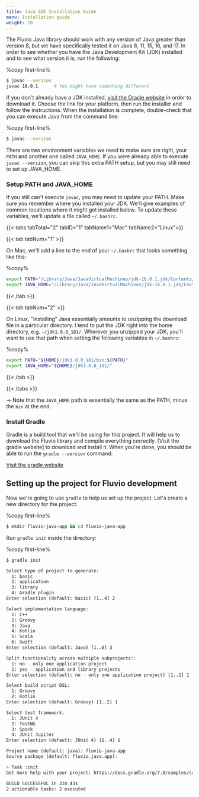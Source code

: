 ```yaml
---
title: Java SDK Installation Guide
menu: Installation guide
weight: 10
---
```


The Fluvio Java library should work with any version of Java greater than
version 8, but we have specifically tested it on Java 8, 11, 15, 16, and 17.
In order to see whether you have the Java Development Kit (JDK) installed
and to see what version it is, run the following:

%copy first-line%

```bash
$ javac --version
javac 16.0.1      # You might have something different
```

If you don't already have a JDK installed, [visit the Oracle website] in order
to download it. Choose the link for your platform, then run the installer and
follow the instructions. When the installation is complete, double-check that
you can execute Java from the command line:

[visit the Oracle website]: https://www.oracle.com/java/technologies/javase-jdk16-downloads.html

%copy first-line%

```bash
$ javac --version
```

There are two environment variables we need to make sure are right, your
`PATH` and another one called `JAVA_HOME`. If you were already able to execute
`javac --version`, you can skip this extra PATH setup, but you may still need
to set up JAVA_HOME.

### Setup PATH and JAVA_HOME

If you still can't execute `javac`, you may need to update your PATH.
Make sure you remember where you installed your JDK. We'll give examples of
common locations where it might get installed below. To update these variables,
we'll update a file called `~/.bashrc`.

{{< tabs tabTotal="2" tabID="1" tabName1="Mac" tabName2="Linux">}}

{{< tab tabNum="1" >}}

On Mac, we'll add a line to the end of your `~/.bashrc` that looks something like this:

%copy%

```bash
export PATH="/Library/Java/JavaVirtualMachines/jdk-16.0.1.jdk/Contents/Home/bin:${PATH}"
export JAVA_HOME="/Library/Java/JavaVirtualMachines/jdk-16.0.1.jdk/Contents/Home"
```

{{< /tab >}}

{{< tab tabNum="2" >}}

On Linux, "installing" Java essentially amounts to unzipping the download file in
a particular directory. I tend to put the JDK right into the home directory, e.g.
`~/jdk1.8.0_181/`. Wherever you unzipped your JDK, you'll want to use that path
when setting the following variables in `~/.bashrc`:

%copy%

```bash
export PATH="${HOME}/jdk1.8.0_181/bin:${PATH}"
export JAVA_HOME="${HOME}/jdk1.8.0_181/"
```

{{< /tab >}}

{{< /tabs >}}

-> Note that the `JAVA_HOME` path is essentially the same as the PATH, minus the `bin` at the end.

### Install Gradle

Gradle is a build tool that we'll be using for this project. It will help us to
download the Fluvio library and compile everything correctly. [Visit the gradle website]
to download and install it. When you're done, you should be able to run the
`gradle --version` command.

[Visit the gradle website](https://gradle.org/)

## Setting up the project for Fluvio development

Now we're going to use `gradle` to help us set up the project. Let's create a
new directory for the project:

%copy first-line%

```bash
$ mkdir fluvio-java-app && cd fluvio-java-app
```

Run `gradle init` inside the directory:

%copy first-line%

```bash
$ gradle init

Select type of project to generate:
  1: basic
  2: application
  3: library
  4: Gradle plugin
Enter selection (default: basic) [1..4] 2

Select implementation language:
  1: C++
  2: Groovy
  3: Java
  4: Kotlin
  5: Scala
  6: Swift
Enter selection (default: Java) [1..6] 3

Split functionality across multiple subprojects?:
  1: no - only one application project
  2: yes - application and library projects
Enter selection (default: no - only one application project) [1..2] 1

Select build script DSL:
  1: Groovy
  2: Kotlin
Enter selection (default: Groovy) [1..2] 1

Select test framework:
  1: JUnit 4
  2: TestNG
  3: Spock
  4: JUnit Jupiter
Enter selection (default: JUnit 4) [1..4] 1

Project name (default: java): fluvio-java-app
Source package (default: fluvio.java.app):

> Task :init
Get more help with your project: https://docs.gradle.org/7.0/samples/sample_building_java_applications.html

BUILD SUCCESSFUL in 31m 43s
2 actionable tasks: 2 executed
```
